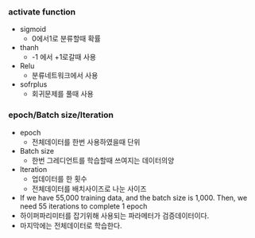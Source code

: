 ### activate function

- sigmoid
  - 0에서1로 분류할때 확률
- thanh
  - -1 에서 +1로갈때 사용
- Relu
  - 분류네트워크에서 사용
- sofrplus
  - 회귀문제를 풀때 사용

### epoch/Batch size/lteration

- epoch
  - 전체데이터를 한번 사용하였을때 단위
- Batch size
  - 한번 그레디언트를 학습할때 쓰여지는 데이터의양
- lteration
  - 업데이터를 한 횟수
  - 전체데이터를 배치사이즈로 나눈 사이즈
- If we have 55,000 training data, and the batch size is 1,000. Then, we need 55
  iterations to complete 1 epoch 
- 하이퍼파리미터를 잡기위해 사용되는 파라메터가 검증데이터이다.
- 마지막에는 전체데이터로 학습한다.

